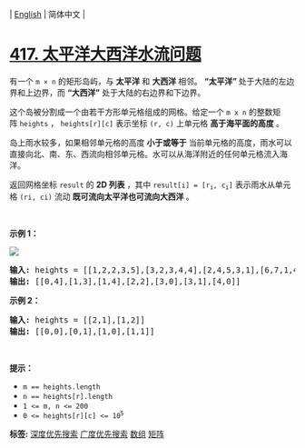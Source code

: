 | [English](README_EN.md) | 简体中文 |

# [417. 太平洋大西洋水流问题](https://leetcode.cn/problems/pacific-atlantic-water-flow)
<p>有一个 <code>m × n</code> 的矩形岛屿，与 <strong>太平洋</strong> 和 <strong>大西洋</strong> 相邻。&nbsp;<strong>“太平洋”&nbsp;</strong>处于大陆的左边界和上边界，而 <strong>“大西洋”</strong> 处于大陆的右边界和下边界。</p>

<p>这个岛被分割成一个由若干方形单元格组成的网格。给定一个 <code>m x n</code> 的整数矩阵&nbsp;<code>heights</code>&nbsp;，&nbsp;<code>heights[r][c]</code>&nbsp;表示坐标 <code>(r, c)</code> 上单元格 <strong>高于海平面的高度</strong> 。</p>

<p>岛上雨水较多，如果相邻单元格的高度 <strong>小于或等于</strong> 当前单元格的高度，雨水可以直接向北、南、东、西流向相邻单元格。水可以从海洋附近的任何单元格流入海洋。</p>

<p>返回网格坐标 <code>result</code>&nbsp;的 <strong>2D 列表</strong> ，其中&nbsp;<code>result[i] = [r<sub>i</sub>, c<sub>i</sub>]</code>&nbsp;表示雨水从单元格 <code>(ri, ci)</code> 流动 <strong>既可流向太平洋也可流向大西洋</strong> 。</p>

<p>&nbsp;</p>

<p><strong>示例 1：</strong></p>

<p><img src="https://assets.leetcode.com/uploads/2021/06/08/waterflow-grid.jpg" /></p>

<pre>
<strong>输入:</strong> heights = [[1,2,2,3,5],[3,2,3,4,4],[2,4,5,3,1],[6,7,1,4,5],[5,1,1,2,4]]
<strong>输出:</strong> [[0,4],[1,3],[1,4],[2,2],[3,0],[3,1],[4,0]]
</pre>

<p><strong>示例 2：</strong></p>

<pre>
<strong>输入:</strong> heights = [[2,1],[1,2]]
<strong>输出:</strong> [[0,0],[0,1],[1,0],[1,1]]
</pre>

<p>&nbsp;</p>

<p><strong>提示：</strong></p>

<ul>
	<li><code>m == heights.length</code></li>
	<li><code>n == heights[r].length</code></li>
	<li><code>1 &lt;= m, n &lt;= 200</code></li>
	<li><code>0 &lt;= heights[r][c] &lt;= 10<sup>5</sup></code></li>
</ul>

**标签:**  [深度优先搜索](https://leetcode.cn/tag/depth-first-search) [广度优先搜索](https://leetcode.cn/tag/breadth-first-search) [数组](https://leetcode.cn/tag/array) [矩阵](https://leetcode.cn/tag/matrix) 